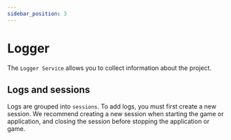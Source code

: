 ```yaml
---
sidebar_position: 3
---
```


# Logger

The `Logger Service` allows you to collect information about the project.

## Logs and sessions
Logs are grouped into `sessions`. To add logs, you must first create a new session. We recommend creating a new session when starting the game or application, and closing the session before stopping the application or game.
